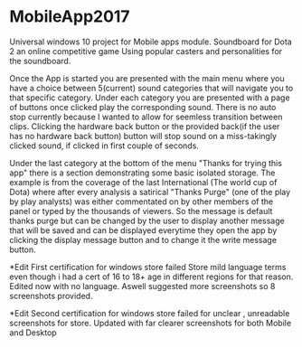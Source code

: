# MobileApp2017
Universal windows 10 project for Mobile apps module. Soundboard for Dota 2 an online competitive game Using popular casters
and personalities for the soundboard.

Once the App is started you are presented with the main menu where you have a choice between 5(current) sound categories that will navigate you to that specific category. Under each category you are presented with a page of buttons once clicked play the corresponding sound. There is no auto stop currently because I wanted to allow for seemless transition between clips. Clicking the hardware back button or the provided back(if the user has no hardware back button) button will stop sound on a miss-takingly clicked sound, if clicked in first couple of seconds.

Under the last category at the bottom of the menu "Thanks for trying this app" there is a section demonstrating some basic isolated storage. The example is from the coverage of the last International (The world cup of Dota) where after every analysis a satirical "Thanks Purge" (one of the play  by play analysts) was either commentated on by other members of the panel or typed by the thousands of viewers. So the message is default thanks purge but can be changed by the user to display another message that will be saved and can be displayed everytime they open the app by clicking the display message button and to change it the write message button.

*Edit First certification for windows store failed Store mild language terms even though i had a cert of 16 to 18+ age in different regions for that reason. Edited now with no language. Aswell suggested more screenshots so 8 screenshots provided.

*Edit Second certification for windows store failed for unclear , unreadable screenshots for store. Updated with far clearer screenshots for both Mobile and Desktop
